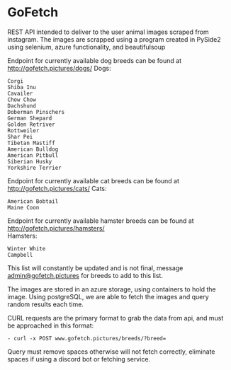 # GoFetch

REST API intended to deliver to the user animal images scraped from instagram.
The images are scrapped using a program created in PySide2 using selenium, azure functionality, and beautifulsoup

Endpoint for currently available dog breeds can be found at http://gofetch.pictures/dogs/
Dogs:

    Corgi
    Shiba Inu
    Cavailer
    Chow Chow
    Dachshund
    Doberman Pinschers
    German Shepard
    Golden Retriver
    Rottweiler
    Shar Pei
    Tibetan Mastiff
    American Bulldog
    American Pitbull
    Siberian Husky
    Yorkshire Terrier
    

Endpoint for currently available cat breeds can be found at http://gofetch.pictures/cats/
Cats:
    
    American Bobtail
    Maine Coon
    
Endpoint for currently available hamster breeds can be found at http://gofetch.pictures/hamsters/    
Hamsters:

    Winter White
    Campbell

This list will constantly be updated and is not final, message admin@gofetch.pictures for breeds to add to this list.

The images are stored in an azure storage, using containers to hold the image.
Using postgreSQL, we are able to fetch the images and query random results each time.

CURL requests are the primary format to grab the data from api, and must be approached in this format:

    - curl -x POST www.gofetch.pictures/breeds/?breed=

Query must remove spaces otherwise will not fetch correctly, eliminate spaces if using a discord bot or fetching service.
